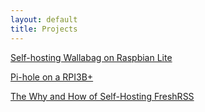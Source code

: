```yaml
---
layout: default
title: Projects
---
```


[Self-hosting Wallabag on Raspbian Lite](https://christopherbauer.org/2022/02/06/Wallabag-Selfhost.html)

[Pi-hole on a RPI3B+](https://christopherbauer.org/2022/06/13/Another-Pi-hole-Blog.html)

[The Why and How of Self-Hosting FreshRSS](https://christopherbauer.org/2022/09/15/The-Why-and-How-of-Self-Hosting-FreshRSS.html)
